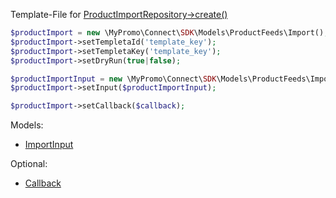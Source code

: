 Template-File for [ProductImportRepository->create()][ProductImportRepository]

```php
$productImport = new \MyPromo\Connect\SDK\Models\ProductFeeds\Import();
$productImport->setTempletaId('template_key');
$productImport->setTempletaKey('template_key');
$productImport->setDryRun(true|false);

$productImportInput = new \MyPromo\Connect\SDK\Models\ProductFeeds\ImportInput();
$productImport->setInput($productImportInput);

$productImport->setCallback($callback);

```

Models:

- [ImportInput][ImportInput]

Optional:

- [Callback][callback]

[Callback]: ../Callback.md

[ImportInput]: ImportInput.md

[ProductImportRepository]: ../../Repositories/ProductFeeds/ProductImportRepository.md

